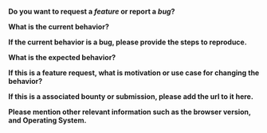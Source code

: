 <!-- Please don't delete this template or we'll close your issue -->

**Do you want to request a *feature* or report a *bug*?**

**What is the current behavior?**

**If the current behavior is a bug, please provide the steps to reproduce.**

<!-- A great way to do this is to a gif or video. -->

**What is the expected behavior?**

**If this is a feature request, what is motivation or use case for changing the behavior?**

**If this is a associated bounty or submission, please add the url to it here.**

**Please mention other relevant information such as the browser version, and Operating System.**
